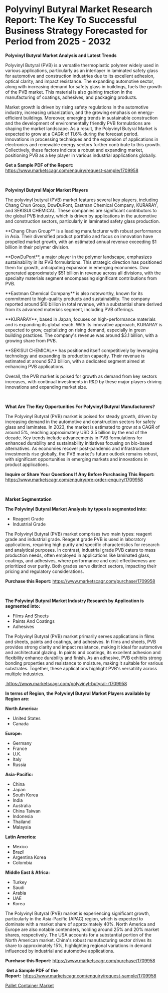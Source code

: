 <p><h1>Polyvinyl Butyral Market Research Report: The Key To Successful Business Strategy Forecasted for Period from 2025 - 2032</h1></p><p><strong>Polyvinyl Butyral Market Analysis and Latest Trends</strong></p>
<p><p>Polyvinyl Butyral (PVB) is a versatile thermoplastic polymer widely used in various applications, particularly as an interlayer in laminated safety glass for automotive and construction industries due to its excellent adhesion, optical clarity, and impact resistance. The expanding automotive sector, along with increasing demand for safety glass in buildings, fuels the growth of the PVB market. This material is also gaining traction in the manufacturing of coatings, adhesives, and packaging products.</p><p>Market growth is driven by rising safety regulations in the automotive industry, increasing urbanization, and the growing emphasis on energy-efficient buildings. Moreover, emerging trends in sustainable construction and the development of environmentally friendly PVB formulations are shaping the market landscape. As a result, the Polyvinyl Butyral Market is expected to grow at a CAGR of 11.6% during the forecast period. Innovations in processing techniques and the expansion of applications in electronics and renewable energy sectors further contribute to this growth. Collectively, these factors indicate a robust and expanding market, positioning PVB as a key player in various industrial applications globally.</p></p>
<p><strong>Get a Sample PDF of the Report:&nbsp;</strong> <a href="https://www.marketscagr.com/enquiry/request-sample/1709958?utm_campaign=2653&utm_medium=2&utm_source=Github&utm_content=ia&utm_term=02042025&utm_id=polyvinyl-butyral">https://www.marketscagr.com/enquiry/request-sample/1709958</a></p>
<p>&nbsp;</p>
<p><strong>Polyvinyl Butyral Major Market Players</strong></p>
<p><p>The polyvinyl butyral (PVB) market features several key players, including Chang Chun Group, DowDuPont, Eastman Chemical Company, KURARAY, and SEKISUI CHEMICAL. These companies are significant contributors to the global PVB industry, which is driven by applications in the automotive and construction sectors, particularly in laminated safety glass production.</p><p>**Chang Chun Group** is a leading manufacturer with robust performance in Asia. Their diversified product portfolio and focus on innovation have propelled market growth, with an estimated annual revenue exceeding $1 billion in their polymer division.</p><p>**DowDuPont**, a major player in the polymer landscape, emphasizes sustainability in its PVB formulations. This strategic direction has positioned them for growth, anticipating expansion in emerging economies. Dow generated approximately $51 billion in revenue across all divisions, with the specialty materials segment encompassing significant contributions from PVB.</p><p>**Eastman Chemical Company** is also noteworthy, known for its commitment to high-quality products and sustainability. The company reported around $10 billion in total revenue, with a substantial share derived from its advanced materials segment, including PVB offerings.</p><p>**KURARAY**, based in Japan, focuses on high-performance materials and is expanding its global reach. With its innovative approach, KURARAY is expected to grow, capitalizing on rising demand, especially in green building practices. The company's revenue was around $3.1 billion, with a growing share from PVB.</p><p>**SEKISUI CHEMICAL** has positioned itself competitively by leveraging technology and expanding its production capacity. Their revenue is estimated at around $7.3 billion, with a dedicated segment aimed at enhancing PVB applications.</p><p>Overall, the PVB market is poised for growth as demand from key sectors increases, with continual investments in R&D by these major players driving innovations and expanding market size.</p></p>
<p>&nbsp;</p>
<p><strong>What Are The Key Opportunities For Polyvinyl Butyral Manufacturers?</strong></p>
<p><p>The Polyvinyl Butyral (PVB) market is poised for steady growth, driven by increasing demand in the automotive and construction sectors for safety glass and laminates. In 2023, the market is estimated to grow at a CAGR of around 5%, reaching approximately USD 3.5 billion by the end of the decade. Key trends include advancements in PVB formulations for enhanced durability and sustainability initiatives focusing on bio-based alternatives. As economies recover post-pandemic and infrastructure investments rise globally, the PVB market's future outlook remains robust, with significant opportunities in emerging markets and innovations in product applications.</p></p>
<p><strong>Inquire or Share Your Questions If Any Before Purchasing This Report:</strong> <a href="https://www.marketscagr.com/enquiry/pre-order-enquiry/1709958?utm_campaign=2653&utm_medium=2&utm_source=Github&utm_content=ia&utm_term=02042025&utm_id=polyvinyl-butyral">https://www.marketscagr.com/enquiry/pre-order-enquiry/1709958</a></p>
<p>&nbsp;</p>
<p><strong>Market Segmentation</strong></p>
<p><strong>The Polyvinyl Butyral Market Analysis by types is segmented into:</strong></p>
<p><ul><li>Reagent Grade</li><li>Industrial Grade</li></ul></p>
<p><p>The Polyvinyl Butyral (PVB) market comprises two main types: reagent grade and industrial grade. Reagent grade PVB is used in laboratory applications, requiring high purity and specific characteristics for research and analytical purposes. In contrast, industrial grade PVB caters to mass production needs, often employed in applications like laminated glass, coatings, and adhesives, where performance and cost-effectiveness are prioritized over purity. Both grades serve distinct sectors, impacting their pricing and regulatory considerations.</p></p>
<p><strong>Purchase this Report:&nbsp;</strong><a href="https://www.marketscagr.com/purchase/1709958?utm_campaign=2653&utm_medium=2&utm_source=Github&utm_content=ia&utm_term=02042025&utm_id=polyvinyl-butyral">https://www.marketscagr.com/purchase/1709958</a></p>
<p>&nbsp;</p>
<p><strong>The Polyvinyl Butyral Market Industry Research by Application is segmented into:</strong></p>
<p><ul><li>Films And Sheets</li><li>Paints And Coatings</li><li>Adhesives</li></ul></p>
<p><p>The Polyvinyl Butyral (PVB) market primarily serves applications in films and sheets, paints and coatings, and adhesives. In films and sheets, PVB provides strong clarity and impact resistance, making it ideal for automotive and architectural glazing. In paints and coatings, its excellent adhesion and flexibility enhance durability and finish. As an adhesive, PVB exhibits strong bonding properties and resistance to moisture, making it suitable for various substrates. Together, these applications highlight PVB's versatility across multiple industries.</p></p>
<p><a href="https://www.marketscagr.com/polyvinyl-butyral-r1709958?utm_campaign=2653&utm_medium=2&utm_source=Github&utm_content=ia&utm_term=02042025&utm_id=polyvinyl-butyral">&nbsp;https://www.marketscagr.com/polyvinyl-butyral-r1709958</a></p>
<p><strong>In terms of Region, the Polyvinyl Butyral Market Players available by Region are:</strong></p>
<p>
    <p> <strong> North America: </strong>
        <ul>
            <li>United States</li>
            <li>Canada</li>
        </ul>
        </p> 
    <p> <strong> Europe: </strong>
        <ul>
            <li>Germany</li>
            <li>France</li>
            <li>U.K.</li>
            <li>Italy</li>
            <li>Russia</li>
        </ul>
        </p> 
    <p> <strong> Asia-Pacific: </strong>
        <ul>
            <li>China</li>
            <li>Japan</li>
            <li>South Korea</li>
            <li>India</li>
            <li>Australia</li>
            <li>China Taiwan</li>
            <li>Indonesia</li>
            <li>Thailand</li>
            <li>Malaysia</li>
        </ul>
        </p> 
    <p> <strong> Latin America: </strong>
        <ul>
            <li>Mexico</li>
            <li>Brazil</li>
            <li>Argentina Korea</li>
            <li>Colombia</li>
        </ul>
        </p> 
    <p> <strong> Middle East & Africa: </strong>
        <ul>
            <li>Turkey</li>
            <li>Saudi</li>
            <li>Arabia</li>
            <li>UAE</li>
            <li>Korea</li>
        </ul>
    </p>
    </p>
<p><p>The Polyvinyl Butyral (PVB) market is experiencing significant growth, particularly in the Asia-Pacific (APAC) region, which is expected to dominate with a market share of approximately 40%. North America and Europe are also notable contenders, holding around 25% and 20% market shares, respectively. The USA accounts for a substantial portion of the North American market. China's robust manufacturing sector drives its share to approximately 15%, highlighting regional variations in demand influenced by industrial and automotive applications.</p></p>
<p><strong>Purchase this Report: </strong><a href="https://www.marketscagr.com/purchase/1709958?utm_campaign=2653&utm_medium=2&utm_source=Github&utm_content=ia&utm_term=02042025&utm_id=polyvinyl-butyral">https://www.marketscagr.com/purchase/1709958</a></p>
<p>&nbsp;<strong>Get a Sample PDF of the Report:&nbsp;&nbsp;</strong><a href="https://www.marketscagr.com/enquiry/request-sample/1709958?utm_campaign=2653&utm_medium=2&utm_source=Github&utm_content=ia&utm_term=02042025&utm_id=polyvinyl-butyral">https://www.marketscagr.com/enquiry/request-sample/1709958</a></p>
<p><strong></strong></p>
<p><p><a href="https://github.com/toldenargelia86/Market-Research-Report-List-1/blob/main/pallet-container-market.md?utm_campaign=2653&utm_medium=2&utm_source=Github&utm_content=ia&utm_term=02042025&utm_id=polyvinyl-butyral">Pallet Container Market</a></p></p>